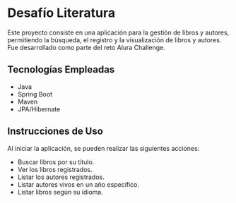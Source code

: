 # Desafío Literatura

Este proyecto consiste en una aplicación para la gestión de libros y autores, permitiendo la búsqueda, el registro y la visualización de libros y autores. Fue desarrollado como parte del reto Alura Challenge.

## Tecnologías Empleadas

- Java
- Spring Boot
- Maven
- JPA/Hibernate

## Instrucciones de Uso

Al iniciar la aplicación, se pueden realizar las siguientes acciones:

- Buscar libros por su título.
- Ver los libros registrados.
- Listar los autores registrados.
- Listar autores vivos en un año específico.
- Listar libros según su idioma.
